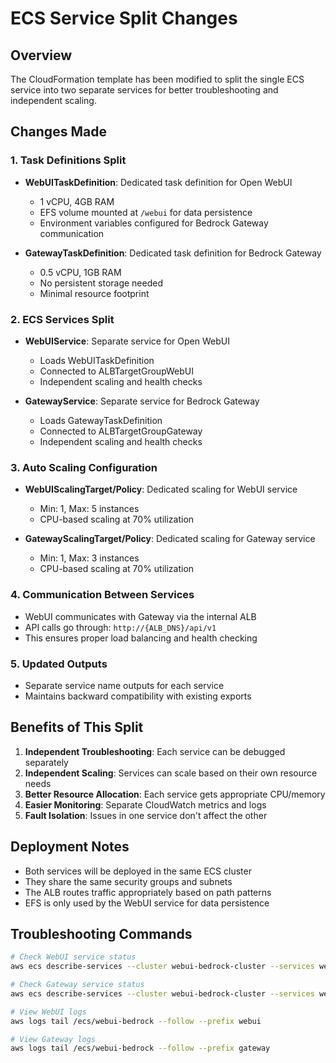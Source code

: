 # ECS Service Split Changes

## Overview
The CloudFormation template has been modified to split the single ECS service into two separate services for better troubleshooting and independent scaling.

## Changes Made

### 1. Task Definitions Split
- **WebUITaskDefinition**: Dedicated task definition for Open WebUI
  - 1 vCPU, 4GB RAM
  - EFS volume mounted at `/webui` for data persistence
  - Environment variables configured for Bedrock Gateway communication

- **GatewayTaskDefinition**: Dedicated task definition for Bedrock Gateway
  - 0.5 vCPU, 1GB RAM
  - No persistent storage needed
  - Minimal resource footprint

### 2. ECS Services Split
- **WebUIService**: Separate service for Open WebUI
  - Loads WebUITaskDefinition
  - Connected to ALBTargetGroupWebUI
  - Independent scaling and health checks

- **GatewayService**: Separate service for Bedrock Gateway
  - Loads GatewayTaskDefinition
  - Connected to ALBTargetGroupGateway
  - Independent scaling and health checks

### 3. Auto Scaling Configuration
- **WebUIScalingTarget/Policy**: Dedicated scaling for WebUI service
  - Min: 1, Max: 5 instances
  - CPU-based scaling at 70% utilization

- **GatewayScalingTarget/Policy**: Dedicated scaling for Gateway service
  - Min: 1, Max: 3 instances
  - CPU-based scaling at 70% utilization

### 4. Communication Between Services
- WebUI communicates with Gateway via the internal ALB
- API calls go through: `http://{ALB_DNS}/api/v1`
- This ensures proper load balancing and health checking

### 5. Updated Outputs
- Separate service name outputs for each service
- Maintains backward compatibility with existing exports

## Benefits of This Split

1. **Independent Troubleshooting**: Each service can be debugged separately
2. **Independent Scaling**: Services can scale based on their own resource needs
3. **Better Resource Allocation**: Each service gets appropriate CPU/memory
4. **Easier Monitoring**: Separate CloudWatch metrics and logs
5. **Fault Isolation**: Issues in one service don't affect the other

## Deployment Notes

- Both services will be deployed in the same ECS cluster
- They share the same security groups and subnets
- The ALB routes traffic appropriately based on path patterns
- EFS is only used by the WebUI service for data persistence

## Troubleshooting Commands

```bash
# Check WebUI service status
aws ecs describe-services --cluster webui-bedrock-cluster --services webui-bedrock-webui-service

# Check Gateway service status  
aws ecs describe-services --cluster webui-bedrock-cluster --services webui-bedrock-gateway-service

# View WebUI logs
aws logs tail /ecs/webui-bedrock --follow --prefix webui

# View Gateway logs
aws logs tail /ecs/webui-bedrock --follow --prefix gateway
``` 